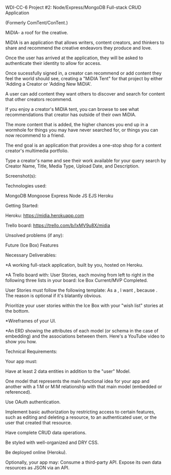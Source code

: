 WDI-CC-6 Project #2: Node/Express/MongoDB Full-stack CRUD Application

(Formerly ComTent/ConTent.)


MiDIA- a roof for the creative.


MiDIA is an application that allows writers, content creators, and thinkers to share and recommend the creative endeavors they produce and love.

Once the user has arrived at the application, they will be asked to authenticate their identity to allow for access.

Once sucessfully signed in, a creator can recommend or add content they feel the world should see, creating a "MiDIA Tent" for that project by either 'Adding a Creator or 'Adding New MiDIA'.


A user can add content they want others to discover and search for content that other creators recommend.


If you enjoy a creator's MiDIA tent, you can browse to see what recommendations that creator has outside of their own MiDIA.



The more content that is added, the higher chances you end up in a wormhole for things you may have never searched for, or things you can now recommend to a friend.


The end goal is an application that provides a one-stop shop for a content creator's multimedia portfolio. 

Type a creator's name and see their work available for your query search by Creator Name, Title, Media Type, Upload Date, and Description. 


Screenshot(s):



Technologies used:

MongoDB Mongoose Express Node JS EJS Heroku



Getting Started:

Heroku: https://midia.herokuapp.com

Trello board: https://trello.com/b/IxMV9u8X/midia

Unsolved problems (if any):

Future (Ice Box) Features

Necessary Deliverables:

*A working full-stack application, built by you, hosted on Heroku.

*A Trello board with: User Stories, each moving from left to right in the following three lists in your board: Ice Box Current/MVP Completed.

User Stories must follow the following template: As a , I want , because . The reason is optional if it's blatantly obvious.

Prioritize your user stories within the Ice Box with your "wish list" stories at the bottom.

*Wireframes of your UI.

*An ERD showing the attributes of each model (or schema in the case of embedding) and the associations between them. Here's a YouTube video to show you how.

Technical Requirements:

Your app must:

Have at least 2 data entities in addition to the "user" Model.

One model that represents the main functional idea for your app and another with a 1:M or M:M relationship with that main model (embedded or referenced).


Use OAuth authentication.

Implement basic authorization by restricting access to certain features, such as editing and deleting a resource, to an authenticated user, or the user that created that resource.


Have complete CRUD data operations.

Be styled with well-organized and DRY CSS.

Be deployed online (Heroku).

Optionally, your app may: Consume a third-party API. Expose its own data resources as JSON via an API.
